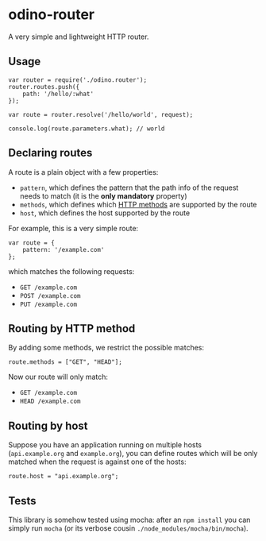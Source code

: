# odino-router

A very simple and lightweight HTTP router.

## Usage

```
var router = require('./odino.router');
router.routes.push({
    path: '/hello/:what'
});

var route = router.resolve('/hello/world', request);

console.log(route.parameters.what); // world
```

## Declaring routes

A route is a plain object with a few properties:

* `pattern`, which defines the pattern that the path info of the request needs to match (it is the **only mandatory** property)
* `methods`, which defines which [HTTP methods](http://www.w3.org/Protocols/rfc2616/rfc2616-sec9.html) are
supported by the route
* `host`, which defines the host supported by the route

For example, this is  a very simple route:

```
var route = {
    pattern: '/example.com'
};
```

which matches the following requests:

* `GET /example.com`
* `POST /example.com`
* `PUT /example.com`

## Routing by HTTP method

By adding some methods, we restrict the possible matches:

```
route.methods = ["GET", "HEAD"];
```

Now our route will only match:

* `GET /example.com`
* `HEAD /example.com`

## Routing by host

Suppose you have an application running on multiple hosts (`api.example.org` and `example.org`), you can
define routes which will be only matched when the request is against one of the hosts:

```
route.host = "api.example.org";
```

## Tests

This library is somehow tested using mocha: after an `npm install` you can simply run `mocha` (or its verbose cousin
`./node_modules/mocha/bin/mocha`).